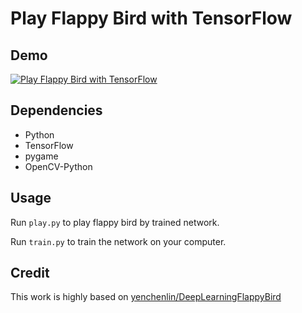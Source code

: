 # Play Flappy Bird with TensorFlow 

## Demo

[![Play Flappy Bird with TensorFlow ](https://img.youtube.com/vi/nwp685pnDNg/0.jpg)](https://www.youtube.com/watch?v=nwp685pnDNg)

## Dependencies
* Python
* TensorFlow
* pygame
* OpenCV-Python

## Usage
Run `play.py` to play flappy bird by trained network.

Run `train.py` to train the network on your computer.

## Credit
This work is highly based on [yenchenlin/DeepLearningFlappyBird](https://github.com/yenchenlin/DeepLearningFlappyBird)
